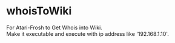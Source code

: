 # whoisToWiki #

For Atari-Frosh to Get Whois into Wiki.  
Make it executable and execute with ip address like '192.168.1.10'.
